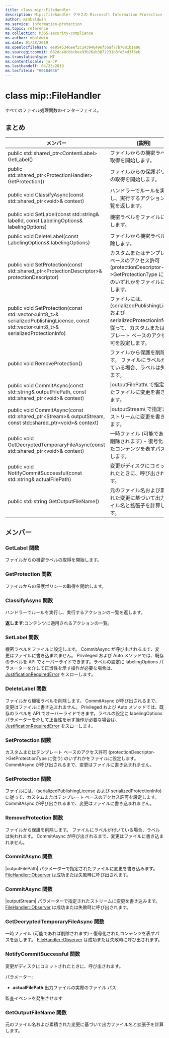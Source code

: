 ```yaml
---
title: class mip::FileHandler
description: Mip::filehandler クラスの Microsoft Information Protection (MIP) SDK について説明します。
author: msmbaldwin
ms.service: information-protection
ms.topic: reference
ms.collection: M365-security-compliance
ms.author: mbaldwin
ms.date: 01/28/2019
ms.openlocfilehash: ee0545346eef2c143946496f56af77b7081b1e06
ms.sourcegitcommit: 682dc48cbbcbee93b26ab3872231b3fa54d3f6eb
ms.translationtype: MT
ms.contentlocale: ja-JP
ms.lasthandoff: 04/23/2019
ms.locfileid: "60184656"
---
```

# <a name="class-mipfilehandler"></a>class mip::FileHandler 
すべてのファイル処理関数のインターフェイス。
  
## <a name="summary"></a>まとめ
 メンバー                        | [説明]                                
--------------------------------|---------------------------------------------
public std::shared_ptr\<ContentLabel\> GetLabel()  |  ファイルからの機密ラベルの取得を開始します。
public std::shared_ptr\<ProtectionHandler\> GetProtection()  |  ファイルからの保護ポリシーの取得を開始します。
public void ClassifyAsync(const std::shared_ptr\<void\>& context)  |  ハンドラーでルールを実行し、実行するアクションの一覧を返します。
public void SetLabel(const std::string& labelId, const LabelingOptions& labelingOptions)  |  機密ラベルをファイルに設定します。
public void DeleteLabel(const LabelingOptions& labelingOptions)  |  ファイルから機密ラベルを削除します。
public void SetProtection(const std::shared_ptr\<ProtectionDescriptor\>& protectionDescriptor)  |  カスタムまたはテンプレート ベースのアクセス許可 (protectionDescriptor->GetProtectionType に従う) のいずれかをファイルに設定します。
public void SetProtection(const std::vector\<uint8_t\>& serializedPublishingLicense, const std::vector\<uint8_t\>& serializedProtectionInfo)  |  ファイルには、(serializedPublishingLicense および serializedProtectionInfo) に従って、カスタムまたはテンプレート ベースのアクセス許可を設定します。
public void RemoveProtection()  |  ファイルから保護を削除します。 ファイルにラベルが付いている場合、ラベルは失われます。
public void CommitAsync(const std::string& outputFilePath, const std::shared_ptr\<void\>& context) | \|outputFilePath\ で指定されたファイルに変更を書き込みます。 |  パラメーターを使用して指定します。
public void CommitAsync(const std::shared_ptr\<Stream\>& outputStream, const std::shared_ptr\<void\>& context) | \|outputStream\ で指定されたストリームに変更を書き込みます。 |  パラメーターを使用して指定します。
public void GetDecryptedTemporaryFileAsync(const std::shared_ptr\<void\>& context)  |  一時ファイル (可能であれば削除されます) - 復号化されたコンテンツを表すパスを返します。
public void NotifyCommitSuccessful(const std::string& actualFilePath)  |  変更がディスクにコミットされたときに、呼び出されます。
public std::string GetOutputFileName()  |  元のファイル名および累積された変更に基づいて出力ファイル名と拡張子を計算します。
  
## <a name="members"></a>メンバー
  
### <a name="getlabel-function"></a>GetLabel 関数
ファイルからの機密ラベルの取得を開始します。
  
### <a name="getprotection-function"></a>GetProtection 関数
ファイルからの保護ポリシーの取得を開始します。
  
### <a name="classifyasync-function"></a>ClassifyAsync 関数
ハンドラーでルールを実行し、実行するアクションの一覧を返します。

  
**返します**:コンテンツに適用されるアクションの一覧。
  
### <a name="setlabel-function"></a>SetLabel 関数
機密ラベルをファイルに設定します。
CommitAsync が呼び出されるまで、変更はファイルに書き込まれません。 Privileged および Auto メソッドでは、既存のラベルを API でオーバーライドできます。ラベルの設定に labelingOptions パラメーターを介して正当性を示す操作が必要な場合は、[JustificationRequiredError](class_mip_justificationrequirederror.md) をスローします。
  
### <a name="deletelabel-function"></a>DeleteLabel 関数
ファイルから機密ラベルを削除します。
CommitAsync が呼び出されるまで、変更はファイルに書き込まれません。 Privileged および Auto メソッドでは、既存のラベルを API でオーバーライドできます。ラベルの設定に labelingOptions パラメーターを介して正当性を示す操作が必要な場合は、[JustificationRequiredError](class_mip_justificationrequirederror.md) をスローします。
  
### <a name="setprotection-function"></a>SetProtection 関数
カスタムまたはテンプレート ベースのアクセス許可 (protectionDescriptor->GetProtectionType に従う) のいずれかをファイルに設定します。
CommitAsync が呼び出されるまで、変更はファイルに書き込まれません。
  
### <a name="setprotection-function"></a>SetProtection 関数
ファイルには、(serializedPublishingLicense および serializedProtectionInfo) に従って、カスタムまたはテンプレート ベースのアクセス許可を設定します。
CommitAsync が呼び出されるまで、変更はファイルに書き込まれません。
  
### <a name="removeprotection-function"></a>RemoveProtection 関数
ファイルから保護を削除します。 ファイルにラベルが付いている場合、ラベルは失われます。
CommitAsync が呼び出されるまで、変更はファイルに書き込まれません。
  
### <a name="commitasync-function"></a>CommitAsync 関数
|outputFilePath| パラメーターで指定されたファイルに変更を書き込みます。
[FileHandler::Observer](class_mip_filehandler_observer.md) は成功または失敗時に呼び出されます。
  
### <a name="commitasync-function"></a>CommitAsync 関数
|outputStream| パラメーターで指定されたストリームに変更を書き込みます。
[FileHandler::Observer](class_mip_filehandler_observer.md) は成功または失敗時に呼び出されます。
  
### <a name="getdecryptedtemporaryfileasync-function"></a>GetDecryptedTemporaryFileAsync 関数
一時ファイル (可能であれば削除されます) - 復号化されたコンテンツを表すパスを返します。
[FileHandler::Observer](class_mip_filehandler_observer.md) は成功または失敗時に呼び出されます。
  
### <a name="notifycommitsuccessful-function"></a>NotifyCommitSuccessful 関数
変更がディスクにコミットされたときに、呼び出されます。

パラメーター:  
* **actualFilePath**:出力ファイルの実際のファイル パス 


監査イベントを発生させます
  
### <a name="getoutputfilename-function"></a>GetOutputFileName 関数
元のファイル名および累積された変更に基づいて出力ファイル名と拡張子を計算します。